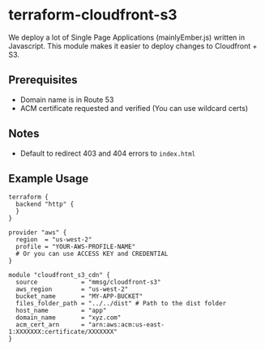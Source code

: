 # terraform-cloudfront-s3

We deploy a lot of Single Page Applications (mainlyEmber.js) written in Javascript. This module makes it easier to deploy changes to Cloudfront + S3.

## Prerequisites
- Domain name is in Route 53
- ACM certificate requested and verified (You can use wildcard certs)

## Notes
- Default to redirect 403 and 404 errors to `index.html`

## Example Usage
```hcl
terraform {
  backend "http" {
  }
}

provider "aws" {
  region  = "us-west-2"
  profile = "YOUR-AWS-PROFILE-NAME"
  # Or you can use ACCESS KEY and CREDENTIAL
}

module "cloudfront_s3_cdn" {
  source            = "mmsg/cloudfront-s3" 
  aws_region        = "us-west-2"
  bucket_name       = "MY-APP-BUCKET"
  files_folder_path = "../../dist" # Path to the dist folder
  host_name         = "app" 
  domain_name       = "xyz.com"
  acm_cert_arn      = "arn:aws:acm:us-east-1:XXXXXXX:certificate/XXXXXXX"
}

```